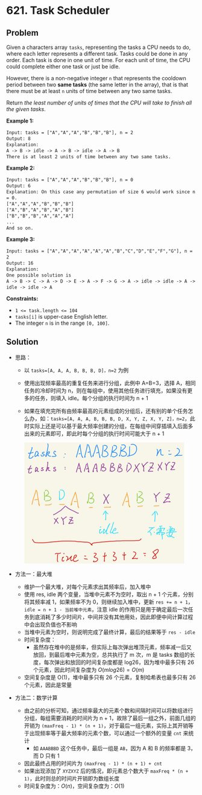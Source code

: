 # 621. Task Scheduler
## Problem

Given a characters array `tasks`, representing the tasks a CPU needs to do, where each letter represents a different task. Tasks could be done in any order. Each task is done in one unit of time. For each unit of time, the CPU could complete either one task or just be idle.

However, there is a non-negative integer `n` that represents the cooldown period between two **same tasks** (the same letter in the array), that is that there must be at least `n` units of time between any two same tasks.

Return *the least number of units of times that the CPU will take to finish all the given tasks*.

 

**Example 1:**

```
Input: tasks = ["A","A","A","B","B","B"], n = 2
Output: 8
Explanation: 
A -> B -> idle -> A -> B -> idle -> A -> B
There is at least 2 units of time between any two same tasks.
```

**Example 2:**

```
Input: tasks = ["A","A","A","B","B","B"], n = 0
Output: 6
Explanation: On this case any permutation of size 6 would work since n = 0.
["A","A","A","B","B","B"]
["A","B","A","B","A","B"]
["B","B","B","A","A","A"]
...
And so on.
```

**Example 3:**

```
Input: tasks = ["A","A","A","A","A","A","B","C","D","E","F","G"], n = 2
Output: 16
Explanation: 
One possible solution is
A -> B -> C -> A -> D -> E -> A -> F -> G -> A -> idle -> idle -> A -> idle -> idle -> A
```

 

**Constraints:**

- `1 <= task.length <= 104`
- `tasks[i]` is upper-case English letter.
- The integer `n` is in the range `[0, 100]`.

## Solution

- 思路：

  - 以 `tasks=[A, A, A, B, B, B, D]，n=2` 为例

  - 使用出现频率最高的重复任务来进行分组，此例中 A=B=3，选择 A，相同任务的冷却时间为 n，则在每组中，使用其他任务进行填充，如果没有更多的任务，则填入 idle。每个分组的执行时间为 n + 1

  - 如果在填充完所有由频率最高的元素组成的分组后，还有别的单个任务怎么办，如：`tasks=[A, A, A, B, B, B, D, X, Y, Z, X, Y, Z]，n=2`，此时实际上还是可以基于最大频率创建的分组，在每组中间穿插填入后面多出来的元素即可，即此时每个分组的执行时间可能大于 n + 1

    <img src="..\..\pic\l621.png" alt="avatar" style="zoom:50%;" />

- 方法一：最大堆

  - 维护一个最大堆，对每个元素求出其频率后，加入堆中
  - 使用 res, idle 两个变量，当堆中元素不为空时，取出 n + 1 个元素，分别将其频率减 1，如果频率不为 0，则继续加入堆中，更新 `res += n + 1`，`idle = n + 1 - 当前堆中元素`，注意 idle 的作用只是用于确定最后一次任务到底消耗了多少时间片，中间并没有其他用处，因此即便中间计算过程中会出现负值也不影响
  - 当堆中元素为空时，则说明完成了最终计算，最后的结果等于 `res - idle`
  - 时间复杂度：
    - 虽然存在堆中的是频率，但实际上每次弹出堆顶元素，频率减一后又放回，到最后堆中元素为空，总共执行了 m 次，m 是 tasks 数组的长度，每次弹出和放回的时间复杂度都是 log26，因为堆中最多只有 26 个元素，因此时间复杂度为 $O(mlog26) = O(m)$
  - 空间复杂度是 O(1)，堆中最多只有 26 个元素，复制哈希表也最多只有 26 个元素，因此是常量
  
- 方法二：数学计算

  - 由之前的分析可知，通过频率最大的元素个数和间隔时间可以将数组进行分组，每组需要消耗的时间片为 n + 1，故除了最后一组之外，前面几组的开销为 `(maxFreq - 1) * (n + 1)`，对于最后一组元素，实际上其开销等于出现频率等于最大频率的元素个数，可以通过一个额外的变量 `cnt` 来统计
    - 如 `AAABBBD` 这个任务中，最后一组是 `AB`，因为 A 和 B 的频率都是 3，而 D 只有 1
  - 因此最终占用的时间片为 `(maxFreq - 1) * (n + 1) + cnt`
  - 如果出现添加了 `XYZXYZ` 后的情况，即元素总个数大于 `maxFreq * (n + 1)`，此时则总的时间片开销即为数组长度
  - 时间复杂度为：$O(n)$，空间复杂度为：$O(1)$

